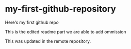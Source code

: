 # my-first-github-repository
Here's my first github repo

This is the edited readme part we are able to add ommission

This was updated in the remote repository.
